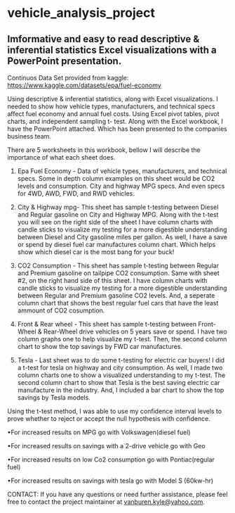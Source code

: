 # vehicle_analysis_project

## Imformative and easy to read descriptive & inferential statistics Excel visualizations with a PowerPoint presentation.

Continuos Data Set provided from kaggle: https://www.kaggle.com/datasets/epa/fuel-economy


Using descriptive & inferential statistics, along with Excel visualizations. I needed to show how vehicle types, manufacturers, and technical specs affect fuel economy and annual fuel costs.
Using Excel pivot tables, pivot charts, and independent sampling t- test. Along with the Excel workbook, I have the PowerPoint attached. Which has been presented to the companies business team. 

There are 5 worksheets in this workbook, bellow I will describe the importance of what each sheet does.


1. Epa Fuel Economy - Data of vehicle types, manufacturers, and technical specs. Some in depth column examples on this sheet would be CO2 levels and consumption.
  City and highway MPG specs. And even specs for 4WD, AWD, FWD, and RWD vehicles.

2. City & Highway mpg- This sheet has sample t-testing between Diesel and Regular gasoline on City and Highway MPG. Along with the t-test you will see on the right side of the sheet
   I have column charts with candle sticks to visualize my testing for a more digestible understanding between Diesel and City gasoline miles per gallon.
   As well, I have a save or spend by diesel fuel car manufactures column chart. Which helps show which diesel car is the most bang for your buck!

3. CO2 Consumption - This sheet has sample t-testing between Regular and Premium gasoline on tailpipe CO2 consumption. Same with sheet #2, on the right hand side of this sheet.
   I have column charts with candle sticks to visualize my testing for a more digestible understanding between Regular and Premium gasoline CO2 levels. And, a seperate column chart
   that shows the best regular fuel cars that have the least ammount of CO2 cosumption.

4. Front & Rear wheel - This sheet has sample t-testing between Front-Wheel & Rear-Wheel drive vehicles on 5 years save or spend. I have two column graphs one to help
   visualize my t-test. Then, the second column chart to show the top savings by FWD car manufactures.

5. Tesla - Last sheet was to do some t-testing for electric car buyers! I did a t-test for tesla on highway and city consumption. As well, I made two column charts one to show a visualized understanding
   to my t-test. The second column chart to show that Tesla is the best saving electric car manufacture in the industry. And, I included a bar chart to show the top savings by Tesla models.


Using the t-test method, I was able to use my confidence interval levels to prove whether to reject or accept the null hypothesis with confidence.

•For increased results on MPG go with Volkswagen(diesel fuel)

•For increased results on savings with a 2-drive vehicle  go with Geo

•For increased results on low Co2 consumption go with Pontiac(regular fuel)

•For increased results on savings with tesla go with Model S (60kw-hr)



CONTACT: If you have any questions or need further assistance, please feel free to contact the project maintainer at vanburen.kyle@yahoo.com.
